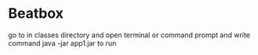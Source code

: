 # Beatbox
go to in classes directory and open terminal or command prompt
and write command java -jar app1.jar to run
